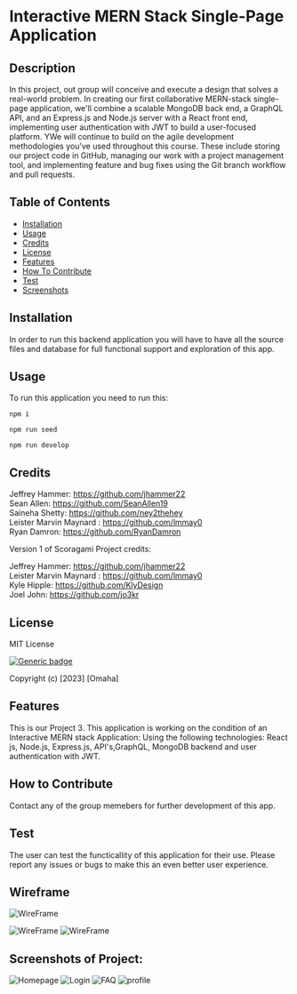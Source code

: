 # Interactive MERN Stack Single-Page Application

  ## Description 
In this project, out group will conceive and execute a design that solves a real-world problem. In creating our first collaborative MERN-stack single-page application, we'll combine a scalable MongoDB back end, a GraphQL API, and an Express.js and Node.js server with a React front end, implementing user authentication with JWT to build a user-focused platform. YWe will continue to build on the agile development methodologies you’ve used throughout this course. These include storing our project code in GitHub, managing our work with a project management tool, and implementing feature and bug fixes using the Git branch workflow and pull requests.

  ## Table of Contents
  - [Installation](#installation)
  - [Usage](#usage)
  - [Credits](#credits)
  - [License](#license)
  - [Features](#features)
  - [How To Contribute](#how-to-contribute)
  - [Test](#test)
  - [Screenshots](#screenshots)

  ## Installation 
  In order to run this backend application you will have to have all the source files and database for full functional support and exploration of this app. 

  ## Usage
  To run this application you need to run this:


```
npm i

npm run seed

npm run develop 
```
    
  ## Credits

Jeffrey Hammer: https://github.com/jhammer22 \
Sean Allen: https://github.com/SeanAllen19 \
Saineha Shetty: https://github.com/ney2thehey \
Leister Marvin Maynard : https://github.com/lmmay0 \
Ryan Damron: https://github.com/RyanDamron 


Version 1 of Scoragami Project credits:

Jeffrey Hammer: https://github.com/jhammer22 \
Leister Marvin Maynard : https://github.com/lmmay0 \
Kyle Hipple: https://github.com/KlyDesign \
Joel John: https://github.com/jo3kr



  ## License 
  MIT License
  
  [![Generic badge](https://img.shields.io/badge/License-MIT&ensp;License-purple.svg)](https://choosealicense.com/licenses/mit-license/.)
  
Copyright (c) [2023] [Omaha]
  
  ## Features
  This is our Project 3. This application is working on the condition of an Interactive MERN stack Application: Using the following technologies: React js, Node.js, Express.js, API's,GraphQL, MongoDB backend and user authentication with JWT.

  ## How to Contribute
  Contact any of the group memebers for further development of this app. 

  ## Test
 The user can test the functicallity of this application for their use. Please report any issues or bugs to make this an even better user experience.  


  ## Wireframe
  ![WireFrame](./omahaClient/public/assets/Screen%20Shot%202023-03-15%20at%2010.51.08%20AM.png)
  
  ![WireFrame](./omahaClient/public/assets/Screen%20Shot%202023-03-15%20at%208.13.30%20PM.png)
 ![WireFrame](./omahaClient/public/assets/Screen%20Shot%202023-03-15%20at%208.25.43%20PM.png)




  ## Screenshots of Project:
![Homepage](./omahaClient/public/assets/Screen%20Shot%202023-03-16%20at%2012.54.19%20PM.png)
![Login](./omahaClient/public/assets/Screen%20Shot%202023-03-16%20at%2012.53.55%20PM.png)
![FAQ](./omahaClient/public/assets/Screen%20Shot%202023-03-16%20at%2012.54.29%20PM.png)
![profile](./omahaClient/public/assets/Screen%20Shot%202023-03-16%20at%2012.55.02%20PM.png)



